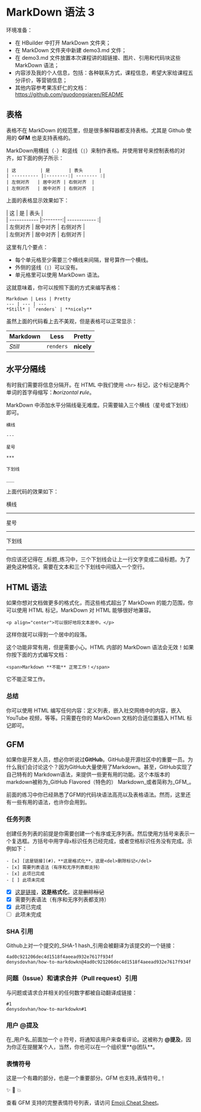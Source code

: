 # MarkDown 语法 3

环境准备：
- 在 HBuilder 中打开 MarkDown 文件夹；  
- 在 MarkDown 文件夹中新建 demo3.md 文件；  
- 在 demo3.md 文件放置本次课程讲的超链接、图片、引用和代码块这些 MarkDown 语法；
- 内容涉及我的个人信息，包括：各种联系方式，课程信息，希望大家给课程五分评价，等营销信息；  
- 其他内容参考果冻虾仁的文档：https://github.com/guodongxiaren/README

## 表格

表格不在 MarkDown 的规范里，但是很多解释器都支持表格。尤其是 Github 使用的 **GFM** 也是支持表格的。

MarkDown用横线（`-`）和竖线（`|`）来制作表格。并使用冒号来控制表格的对齐，如下面的例子所示：

    | 这         | 是       | 表头      |
    | ---------- |:--------:| -------- :|
    | 左侧对齐   | 居中对齐 | 右侧对齐  |
    | 左侧对齐   | 居中对齐 | 右侧对齐  |

上面的表格显示效果如下：

| 这         | 是       | 表头         |  
| ------------ |:--------:| ------------ :|  
| 左侧对齐 | 居中对齐 | 右侧对齐  |  
| 左侧对齐 | 居中对齐 | 右侧对齐  |  

这里有几个要点：

* 每个单元格至少需要三个横线来间隔，冒号算作一个横线。
* 外侧的竖线（`|`）可以没有。
* 单元格里可以使用 MarkDown 语法。

这就意味着，你可以按照下面的方式来编写表格：

    Markdown | Less | Pretty
    --- | --- | ---
    *Still* | `renders` | **nicely**

虽然上面的代码看上去不美观，但是表格可以正常显示：

Markdown | Less | Pretty  
--- | --- | ---  
*Still* | `renders` | **nicely**

## 水平分隔线

有时我们需要将信息分隔开。在 HTML 中我们使用 `<hr>` 标记，这个标记是两个单词的首字母缩写：_**h**orizontal **r**ule_。

MarkDown 中添加水平分隔线毫无难度。只需要输入三个横线（星号或下划线）即可。

    横线

    ---

    星号

    ***

    下划线

    ___

上面代码的效果如下：

横线

---

星号

***

下划线

___


你应该还记得在 _标题_练习中，三个下划线会让上一行文字变成二级标题。为了避免这种情况，需要在文本和三个下划线中间插入一个空行。

## HTML 语法

如果你想对文档做更多的格式化，而这些格式超出了 MarkDown 的能力范围，你可以使用 HTML 标记，MarkDown 对 HTML 能够很好地兼容。

    <p align="center">可以很好地将文本居中。</p>

这样你就可以得到一个居中的段落。

这个功能非常有用，但是需要小心。HTML 内部的 MarkDown 语法会无效！如果你按下面的方式编写文档：

    <span>Markdown **不能** 正常工作！</span>

它不能正常工作。

### 总结

你可以使用 HTML 编写任何内容：定义列表，嵌入社交网络中的内容，嵌入 YouTube 视频，等等。只需要在你的 MarkDown 文档的合适位置插入 HTML 标记即可。

## GFM

如果你是开发人员，想必你听说过**GitHub**。GitHub是开源社区中的重要一员。为什么我们会讨论这个？因为GitHub大量使用了Markdown。甚至，GitHub实现了自己特有的 Markdown语法，来提供一些更有用的功能。这个本版本的markdown被称为_GitHub Flavored（特色的） Markdown_或者简称为_GFM_。

前面的练习中你已经熟悉了GFM的代码块语法高亮以及表格语法。然而，这里还有一些有用的语法，也许你会用到。

### 任务列表

创建任务列表的前提是你需要创建一个有序或无序列表。然后使用方括号来表示一个复选框。方括号中用字母`x`标识任务已经完成，或者空格标识任务没有完成。示例如下：

    - [x] [这是链接](#)，**这是格式化**，这是<del>删除标记</del>
    - [x] 需要列表语法（有序和无序列表都支持）
    - [x] 此项已完成
    - [ ] 此项未完成

- [x] [这是链接](#)，**这是格式化**，这是<del>删除标记</del>
- [x] 需要列表语法（有序和无序列表都支持）
- [x] 此项已完成
- [ ] 此项未完成

### SHA 引用

Github上对一个提交的_SHA-1 hash_引用会被翻译为该提交的一个链接：

    4ad0c921206dec4d1518f4aeead932e7617f934f
    denysdovhan/how-to-markdowkn@4ad0c921206dec4d1518f4aeead932e7617f934f

### 问题（Issue）和请求合并（Pull request）引用

与问题或请求合并相关的任何数字都被自动翻译成链接：

    #1
    denysdovhan/how-to-markdowkn#1

### 用户 @提及

在_用户名_前面加一个 `@` 符号，将通知该用户来查看评论。这被称为 **@提及**，因为你正在提醒某个人，当然，你也可以在一个组织里**@团队**。

### 表情符号

这是一个有趣的部分，也是一个重要部分。GFM 也支持_表情符号_！

✨ 🐫 💥

查看 GFM 支持的完整表情符号列表，请访问 [Emoji Cheat Sheet](http://www.emoji-cheat-sheet.com/)。
